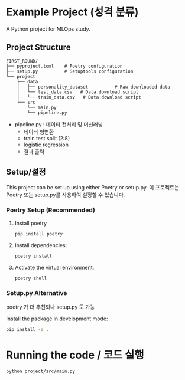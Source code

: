 # Example Project (성격 분류)

A Python project for MLOps study.

## Project Structure

```
FIRST_ROUND/
├── pyproject.toml    # Poetry configuration
├── setup.py          # Setuptools configuration
└── project
    ├── data
    │   ├── personality_dataset          # Raw downloaded data
    │   └── test_data.csv   # Data download script
    │   └── train_data.csv   # Data download script
    └── src
        └── main.py
        └── pipeline.py
```

- pipeline.py : 데이터 전처리 및 머신러닝
   - 데이터 형변환
   - train test split (2:8)
   - logistic regression 
   - 결과 출력

## Setup/설정

This project can be set up using either Poetry or setup.py.
이 프로젝트는 Poetry 또는 setup.py를 사용하여 설정할 수 있습니다.



### Poetry Setup (Recommended)

1. Install poetry
   ``` bash
   pip install poetry
   ```

2. Install dependencies:
   ```bash
   poetry install
   ```

3. Activate the virtual environment:
   ```bash
   poetry shell
   ```
### Setup.py Alternative

poetry 가 더 추천되나 setup.py 도 가능

Install the package in development mode:
   ```bash
   pip install -e .
   ```

# Running the code / 코드 실행

   ```
   python project/src/main.py
   ```


